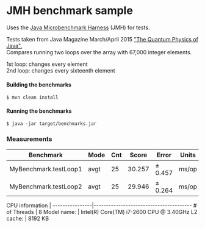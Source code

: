 # JMH benchmark sample

Uses the [Java Microbenchmark Harness](http://openjdk.java.net/projects/code-tools/jmh/) (JMH)
for tests.

Tests taken from Java Magazine March/April 2015 ["The Quantum Physics of Java".](http://www.oraclejavamagazine-digital.com/javamagazine/march_april_2015?sub_id=COwlfbZ7bu2Af#pg41)  
Compares running two loops over the array with 67,000 integer elements.

1st loop: changes every element  
2nd loop: changes every sixteenth element

#### Building the benchmarks

    $ mvn clean install

#### Running the benchmarks

    $ java -jar target/benchmarks.jar

### Measurements

Benchmark             | Mode | Cnt  | Score  | Error   | Units
----------------------|------|------|--------|---------|------
MyBenchmark.testLoop1 | avgt | 25   | 30.257 | ± 0.457 | ms/op  
MyBenchmark.testLoop2 | avgt | 25   | 29.946 | ± 0.264 | ms/op

CPU information |
----------------|----------------------------------------
\# of Threads   | 8
Model name:     | Intel(R) Core(TM) i7-2600 CPU @ 3.40GHz
L2 cache:       | 8192 KB
